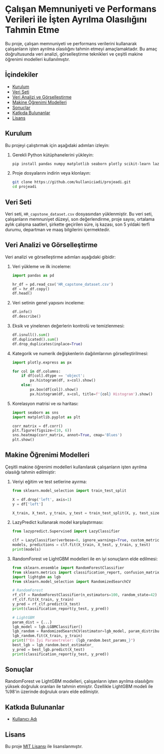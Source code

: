 # Çalışan Memnuniyeti ve Performans Verileri ile İşten Ayrılma Olasılığını Tahmin Etme

Bu proje, çalışan memnuniyeti ve performans verilerini kullanarak çalışanların işten ayrılma olasılığını tahmin etmeyi amaçlamaktadır. Bu amaç doğrultusunda veri analizi, görselleştirme teknikleri ve çeşitli makine öğrenimi modelleri kullanılmıştır.

## İçindekiler

- [Kurulum](#kurulum)
- [Veri Seti](#veri-seti)
- [Veri Analizi ve Görselleştirme](#veri-analizi-ve-görselleştirme)
- [Makine Öğrenimi Modelleri](#makine-öğrenimi-modelleri)
- [Sonuçlar](#sonuçlar)
- [Katkıda Bulunanlar](#katkıda-bulunanlar)
- [Lisans](#lisans)

## Kurulum

Bu projeyi çalıştırmak için aşağıdaki adımları izleyin:

1. Gerekli Python kütüphanelerini yükleyin:
    ```bash
    pip install pandas numpy matplotlib seaborn plotly scikit-learn lazypredict lightgbm xgboost
    ```

2. Proje dosyalarını indirin veya klonlayın:
    ```bash
    git clone https://github.com/kullaniciadi/projeadi.git
    cd projeadi
    ```

## Veri Seti

Veri seti, `HR_capstone_dataset.csv` dosyasından yüklenmiştir. Bu veri seti, çalışanların memnuniyet düzeyi, son değerlendirme, proje sayısı, ortalama aylık çalışma saatleri, şirkette geçirilen süre, iş kazası, son 5 yıldaki terfi durumu, departman ve maaş bilgilerini içermektedir.

## Veri Analizi ve Görselleştirme

Veri analizi ve görselleştirme adımları aşağıdaki gibidir:

1. Veri yükleme ve ilk inceleme:
    ```python
    import pandas as pd

    hr_df = pd.read_csv('HR_capstone_dataset.csv')
    df = hr_df.copy()
    df.head()
    ```

2. Veri setinin genel yapısını inceleme:
    ```python
    df.info()
    df.describe()
    ```

3. Eksik ve yinelenen değerlerin kontrolü ve temizlenmesi:
    ```python
    df.isnull().sum()
    df.duplicated().sum()
    df.drop_duplicates(inplace=True)
    ```

4. Kategorik ve numerik değişkenlerin dağılımlarının görselleştirilmesi:
    ```python
    import plotly.express as px

    for col in df.columns:
        if df[col].dtype == 'object':
            px.histogram(df, x=col).show()
        else:
            px.box(df[col]).show()
            px.histogram(df, x=col, title=f'{col} Histogram').show()
    ```

5. Korelasyon matrisi ve ısı haritası:
    ```python
    import seaborn as sns
    import matplotlib.pyplot as plt

    corr_matrix = df.corr()
    plt.figure(figsize=(10, 6))
    sns.heatmap(corr_matrix, annot=True, cmap='Blues')
    plt.show()
    ```

## Makine Öğrenimi Modelleri

Çeşitli makine öğrenimi modelleri kullanılarak çalışanların işten ayrılma olasılığı tahmin edilmiştir:

1. Veriyi eğitim ve test setlerine ayırma:
    ```python
    from sklearn.model_selection import train_test_split

    X = df.drop('left', axis=1)
    y = df['left']

    X_train, X_test, y_train, y_test = train_test_split(X, y, test_size=0.15, random_state=43)
    ```

2. LazyPredict kullanarak model karşılaştırması:
    ```python
    from lazypredict.Supervised import LazyClassifier

    clf = LazyClassifier(verbose=0, ignore_warnings=True, custom_metric=None)
    models, predictions = clf.fit(X_train, X_test, y_train, y_test)
    print(models)
    ```

3. RandomForest ve LightGBM modelleri ile en iyi sonuçların elde edilmesi:
    ```python
    from sklearn.ensemble import RandomForestClassifier
    from sklearn.metrics import classification_report, confusion_matrix
    import lightgbm as lgb
    from sklearn.model_selection import RandomizedSearchCV

    # RandomForest
    rf_clf = RandomForestClassifier(n_estimators=100, random_state=42)
    rf_clf.fit(X_train, y_train)
    y_pred = rf_clf.predict(X_test)
    print(classification_report(y_test, y_pred))

    # LightGBM
    param_dist = {...}
    lgb_model = lgb.LGBMClassifier()
    lgb_random = RandomizedSearchCV(estimator=lgb_model, param_distributions=param_dist, n_iter=100, cv=3, verbose=0, random_state=42, n_jobs=-1)
    lgb_random.fit(X_train, y_train)
    print(f"En İyi Parametreler: {lgb_random.best_params_}")
    best_lgb = lgb_random.best_estimator_
    y_pred = best_lgb.predict(X_test)
    print(classification_report(y_test, y_pred))
    ```

## Sonuçlar

RandomForest ve LightGBM modelleri, çalışanların işten ayrılma olasılığını yüksek doğruluk oranları ile tahmin etmiştir. Özellikle LightGBM modeli ile %98'in üzerinde doğruluk oranı elde edilmiştir.

## Katkıda Bulunanlar

- [Kullanıcı Adı](https://github.com/yusuffenes)

## Lisans

Bu proje [MIT Lisansı](LICENSE) ile lisanslanmıştır.
